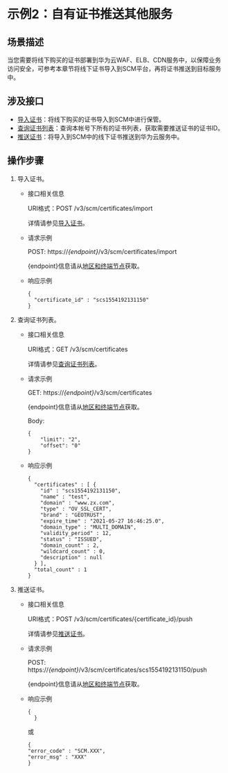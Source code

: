 # 示例2：自有证书推送其他服务<a name="scm_02_0049"></a>

## 场景描述<a name="section51801264498"></a>

当您需要将线下购买的证书部署到华为云WAF、ELB、CDN服务中，以保障业务访问安全，可参考本章节将线下证书导入到SCM平台，再将证书推送到目标服务中。

## 涉及接口<a name="section02388231945"></a>

-   [导入证书](#li17492152911128)：将线下购买的证书导入到SCM中进行保管。
-   [查询证书列表](#li15758194974912)：查询本帐号下所有的证书列表，获取需要推送证书的证书ID。
-   [推送证书](#li1242813855812)：将导入到SCM中的线下证书推送到华为云服务中。

## 操作步骤<a name="section1842751018127"></a>

1.  <a name="li17492152911128"></a>导入证书。
    -   接口相关信息

        URI格式：POST /v3/scm/certificates/import

        详情请参见[导入证书](https://support.huaweicloud.com/api-scm/ImportCertificate.html)。

    -   请求示例

        POST: https://_\{endpoint\}_/v3/scm/certificates/import

        \{endpoint\}信息请从[地区和终端节点](https://developer.huaweicloud.com/endpoint?SCM)获取。

    -   响应示例

        ```
        {
          "certificate_id" : "scs1554192131150"
        }
        ```

2.  <a name="li15758194974912"></a>查询证书列表。
    -   接口相关信息

        URI格式：GET /v3/scm/certificates

        详情请参见[查询证书列表](https://support.huaweicloud.com/api-scm/ListCertificates.html)。

    -   请求示例

        GET: https://_\{endpoint\}_/v3/scm/certificates

        \{endpoint\}信息请从[地区和终端节点](https://developer.huaweicloud.com/endpoint?SCM)获取。

        Body:

        ```
        {
            "limit": "2", 
            "offset": "0"
        }
        ```

    -   响应示例

        ```
        {
          "certificates" : [ {
            "id" : "scs1554192131150",
            "name" : "test",
            "domain" : "www.zx.com",
            "type" : "OV_SSL_CERT",
            "brand" : "GEOTRUST",
            "expire_time" : "2021-05-27 16:46:25.0",
            "domain_type" : "MULTI_DOMAIN",
            "validity_period" : 12,
            "status" : "ISSUED",
            "domain_count" : 2,
            "wildcard_count" : 0,
            "description" : null
          } ],
          "total_count" : 1
        }
        ```

3.  <a name="li1242813855812"></a>推送证书。
    -   接口相关信息

        URI格式：POST /v3/scm/certificates/\{certificate\_id\}/push

        详情请参见[推送证书](https://support.huaweicloud.com/api-scm/PushCertificate.html)。

    -   请求示例

        POST: https://_\{endpoint\}_/v3/scm/certificates/scs1554192131150/push

        \{endpoint\}信息请从[地区和终端节点](https://developer.huaweicloud.com/endpoint?SCM)获取。

    -   响应示例

        ```
        {
          }
        ```

        或

        ```
        {
        "error_code" : "SCM.XXX",
        "error_msg" : "XXX"
        }
        ```



